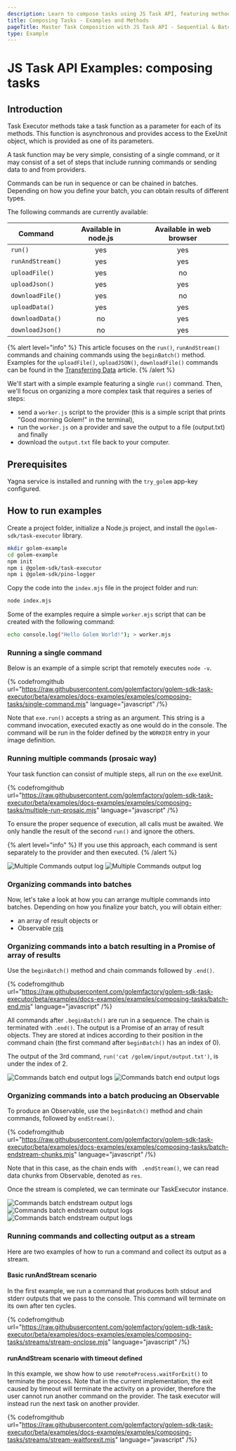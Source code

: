 ```yaml
---
description: Learn to compose tasks using JS Task API, featuring methods for sequential and batch command execution with practical examples.
title: Composing Tasks - Examples and Methods
pageTitle: Master Task Composition with JS Task API - Sequential & Batch Command Execution
type: Example
---
```


# JS Task API Examples: composing tasks

## Introduction

Task Executor methods take a task function as a parameter for each of its methods.
This function is asynchronous and provides access to the ExeUnit object, which is provided as one of its parameters.

A task function may be very simple, consisting of a single command, or it may consist of a set of steps that include running commands or sending data to and from providers.

Commands can be run in sequence or can be chained in batches. Depending on how you define your batch, you can obtain results of different types.

The following commands are currently available:

| Command          | Available in node.js | Available in web browser |
| ---------------- | :------------------: | :----------------------: |
| `run()`          |         yes          |           yes            |
| `runAndStream()` |         yes          |           yes            |
| `uploadFile()`   |         yes          |            no            |
| `uploadJson()`   |         yes          |           yes            |
| `downloadFile()` |         yes          |            no            |
| `uploadData()`   |         yes          |           yes            |
| `downloadData()` |          no          |           yes            |
| `downloadJson()` |          no          |           yes            |

{% alert level="info" %}
This article focuses on the `run()`, `runAndStream()` commands and chaining commands using the `beginBatch()` method. Examples for the `uploadFile()`, `uploadJSON()`, `downloadFile()` commands can be found in the [Transferring Data](/docs/creators/javascript/examples/transferring-data) article.
{% /alert %}

We'll start with a simple example featuring a single `run()` command. Then, we'll focus on organizing a more complex task that requires a series of steps:

- send a `worker.js` script to the provider (this is a simple script that prints "Good morning Golem!" in the terminal),
- run the `worker.js` on a provider and save the output to a file (output.txt) and finally
- download the `output.txt` file back to your computer.

## Prerequisites

Yagna service is installed and running with the `try_golem` app-key configured.

## How to run examples

Create a project folder, initialize a Node.js project, and install the `@golem-sdk/task-executor` library.

```bash
mkdir golem-example
cd golem-example
npm init
npm i @golem-sdk/task-executor
npm i @golem-sdk/pino-logger
```

Copy the code into the `index.mjs` file in the project folder and run:

```bash
node index.mjs
```

Some of the examples require a simple `worker.mjs` script that can be created with the following command:

```bash
echo console.log("Hello Golem World!"); > worker.mjs
```

### Running a single command

Below is an example of a simple script that remotely executes `node -v`.

{% codefromgithub url="https://raw.githubusercontent.com/golemfactory/golem-sdk-task-executor/beta/examples/docs-examples/examples/composing-tasks/single-command.mjs" language="javascript" /%}

Note that `exe.run()` accepts a string as an argument. This string is a command invocation, executed exactly as one would do in the console. The command will be run in the folder defined by the `WORKDIR` entry in your image definition.

### Running multiple commands (prosaic way)

Your task function can consist of multiple steps, all run on the `exe` exeUnit.

{% codefromgithub url="https://raw.githubusercontent.com/golemfactory/golem-sdk-task-executor/beta/examples/docs-examples/examples/composing-tasks/multiple-run-prosaic.mjs" language="javascript" /%}

To ensure the proper sequence of execution, all calls must be awaited. We only handle the result of the second `run()` and ignore the others.

{% alert level="info" %}
If you use this approach, each command is sent separately to the provider and then executed.
{% /alert %}

![Multiple Commands output log](/te/command_prosaic_log_1.png)
![Multiple Commands output log](/te/command_prosaic_log_2.png)

### Organizing commands into batches

Now, let's take a look at how you can arrange multiple commands into batches.
Depending on how you finalize your batch, you will obtain either:

- an array of result objects or
- Observable [rxjs](https://rxjs.dev/guide/observable)

### Organizing commands into a batch resulting in a Promise of array of results

Use the `beginBatch()` method and chain commands followed by `.end()`.

{% codefromgithub url="https://raw.githubusercontent.com/golemfactory/golem-sdk-task-executor/beta/examples/docs-examples/examples/composing-tasks/batch-end.mjs" language="javascript" /%}

All commands after `.beginBatch()` are run in a sequence. The chain is terminated with `.end()`. The output is a Promise of an array of result objects. They are stored at indices according to their position in the command chain (the first command after `beginBatch()` has an index of 0).

The output of the 3rd command, `run('cat /golem/input/output.txt')`, is under the index of 2.

![Commands batch end output logs](/te/batch_end_log_1.png)
![Commands batch end output logs](/te/batch_end_log_2.png)

### Organizing commands into a batch producing an Observable

To produce an Observable, use the `beginBatch()` method and chain commands, followed by `endStream()`.

{% codefromgithub url="https://raw.githubusercontent.com/golemfactory/golem-sdk-task-executor/beta/examples/docs-examples/examples/composing-tasks/batch-endstream-chunks.mjs" language="javascript" /%}

Note that in this case, as the chain ends with ` .endStream()`, we can read data chunks from Observable, denoted as `res`.

Once the stream is completed, we can terminate our TaskExecutor instance.

![Commands batch endstream output logs](/te/batch_stream_log_1.png)
![Commands batch endstream output logs](/te/batch_stream_log_2.png)
![Commands batch endstream output logs](/te/batch_stream_log_3.png)


### Running commands and collecting output as a stream

Here are two examples of how to run a command and collect its output as a stream.

#### Basic runAndStream scenario

In the first example, we run a command that produces both stdout and stderr outputs that we pass to the console. This command will terminate on its own after ten cycles.

{% codefromgithub url="https://raw.githubusercontent.com/golemfactory/golem-sdk-task-executor/beta/examples/docs-examples/examples/composing-tasks/streams/stream-onclose.mjs" language="javascript" /%}

#### runAndStream scenario with timeout defined

In this example, we show how to use `remoteProcess.waitForExit()` to terminate the process. Note that in the current implementation, the exit caused by timeout will terminate the activity on a provider, therefore the user cannot run another command on the provider. The task executor will instead run the next task on another provider.

{% codefromgithub url="https://raw.githubusercontent.com/golemfactory/golem-sdk-task-executor/beta/examples/docs-examples/examples/composing-tasks/streams/stream-waitforexit.mjs" language="javascript" /%}
